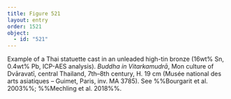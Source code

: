 ```yaml
---
title: Figure 521
layout: entry
order: 1521
object:
  - id: "521"
---
```


Example of a Thai statuette cast in an unleaded high-tin bronze (16wt% Sn, 0.4wt% Pb, ICP-AES analysis). *Buddha in Vitarkamudrā*, Mon culture of Dvāravatī, central Thailand, 7th–8th century, H. 19 cm (Musée national des arts asiatiques – Guimet, Paris, inv. MA 3785). See %%Bourgarit et al. 2003%%; %%Mechling et al. 2018%%.
